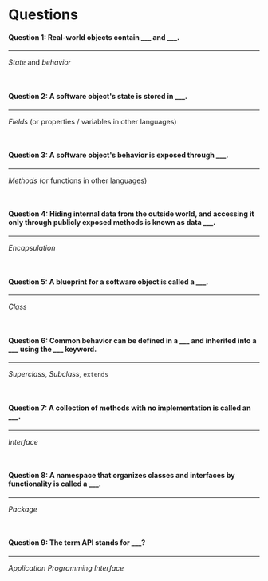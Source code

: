 # Questions

#### Question 1: **Real-world objects contain ___ and ___.**
----
*State* and *behavior*

<br>

#### Question 2: **A software object's state is stored in ___.**
----
*Fields* (or properties / variables in other languages)

<br>

#### Question 3: **A software object's behavior is exposed through ___.**
----
*Methods* (or functions in other languages)

<br>

#### Question 4: **Hiding internal data from the outside world, and accessing it only through publicly exposed methods is known as data ___.**
----
*Encapsulation*

<br>

#### Question 5: **A blueprint for a software object is called a ___.**
----
*Class*

<br>

#### Question 6: **Common behavior can be defined in a ___ and inherited into a ___ using the ___ keyword.**
----
*Superclass*, *Subclass*, `extends`

<br>

#### Question 7: **A collection of methods with no implementation is called an ___.**
----
*Interface*

<br>

#### Question 8: **A namespace that organizes classes and interfaces by functionality is called a ___.**
----
*Package*

<br>

#### Question 9: **The term API stands for ___?**
----
*Application Programming Interface*
